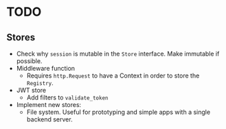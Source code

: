 # TODO

## Stores

- Check why `session` is mutable in the `Store` interface. Make immutable if possible.
- Middleware function
  - Requires `http.Request` to have a Context in order to store the `Registry`.
- JWT store
  - Add filters to `validate_token`
- Implement new stores:
  - File system. Useful for prototyping and simple apps with a single backend server.